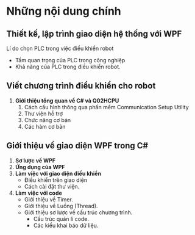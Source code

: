 # Những nội dung chính
## Thiết kế, lập trình giao diện hệ thống với WPF
Lí do chọn PLC trong việc điều khiển robot
- Tầm quan trọng của PLC trong công nghiệp
- Khả năng của PLC trong điều khiển robot.
## Viết chương trình điều khiển cho robot
1. **Giới thiệu tổng quan về C# và Q02HCPU**
   1. Cách cấu hình thông qua phần mềm Communication Setup Utility
   2. Thư viện hỗ trợ
   3. Chức năng cơ bản
   4. Các hàm cơ bản

## Giới thiệu về giao diện WPF trong C#
1. **Sơ lược về WPF**
2. **Ứng dụng của WPF**
3. **Làm việc với giao diện điều khiển**
   - Điều khiển trên giao diện
   - Cách cài đặt thư viện.
4. **Làm việc với code**
   - Giới thiệu về Timer.
   - Giới thiệu về Luồng (Thread).
   - Giới thiệu sơ lược về cấu trúc chương trình.
     - Cấu trúc quản lí code.
     - Các kiểu khai báo dữ liệu.